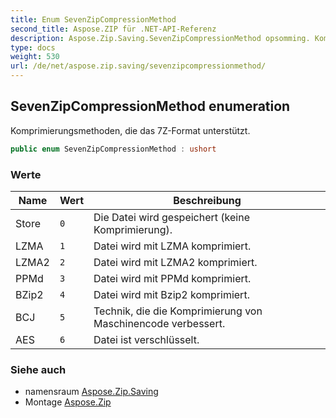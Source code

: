 ```yaml
---
title: Enum SevenZipCompressionMethod
second_title: Aspose.ZIP für .NET-API-Referenz
description: Aspose.Zip.Saving.SevenZipCompressionMethod opsomming. Komprimierungsmethoden die das 7ZFormat unterstützt.
type: docs
weight: 530
url: /de/net/aspose.zip.saving/sevenzipcompressionmethod/
---
```

## SevenZipCompressionMethod enumeration

Komprimierungsmethoden, die das 7Z-Format unterstützt.

```csharp
public enum SevenZipCompressionMethod : ushort
```

### Werte

| Name | Wert | Beschreibung |
| --- | --- | --- |
| Store | `0` | Die Datei wird gespeichert (keine Komprimierung). |
| LZMA | `1` | Datei wird mit LZMA komprimiert. |
| LZMA2 | `2` | Datei wird mit LZMA2 komprimiert. |
| PPMd | `3` | Datei wird mit PPMd komprimiert. |
| BZip2 | `4` | Datei wird mit Bzip2 komprimiert. |
| BCJ | `5` | Technik, die die Komprimierung von Maschinencode verbessert. |
| AES | `6` | Datei ist verschlüsselt. |

### Siehe auch

* namensraum [Aspose.Zip.Saving](../../aspose.zip.saving/)
* Montage [Aspose.Zip](../../)



